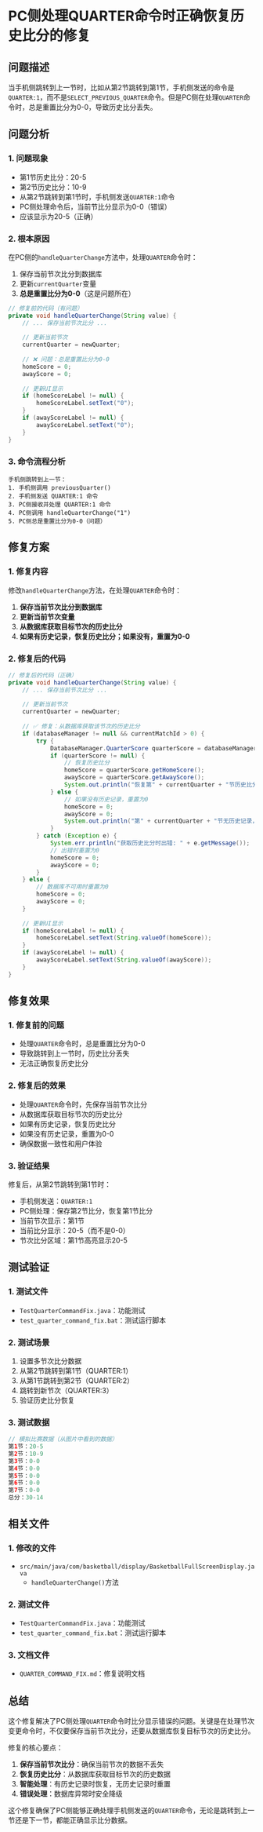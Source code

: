 # PC侧处理QUARTER命令时正确恢复历史比分的修复

## 问题描述

当手机侧跳转到上一节时，比如从第2节跳转到第1节，手机侧发送的命令是`QUARTER:1`，而不是`SELECT_PREVIOUS_QUARTER`命令。但是PC侧在处理`QUARTER`命令时，总是重置比分为0-0，导致历史比分丢失。

## 问题分析

### 1. 问题现象
- 第1节历史比分：20-5
- 第2节历史比分：10-9
- 从第2节跳转到第1节时，手机侧发送`QUARTER:1`命令
- PC侧处理命令后，当前节比分显示为0-0（错误）
- 应该显示为20-5（正确）

### 2. 根本原因
在PC侧的`handleQuarterChange`方法中，处理`QUARTER`命令时：

1. 保存当前节次比分到数据库
2. 更新`currentQuarter`变量
3. **总是重置比分为0-0**（这是问题所在）

```java
// 修复前的代码（有问题）
private void handleQuarterChange(String value) {
    // ... 保存当前节次比分 ...
    
    // 更新当前节次
    currentQuarter = newQuarter;
    
    // ❌ 问题：总是重置比分为0-0
    homeScore = 0;
    awayScore = 0;
    
    // 更新UI显示
    if (homeScoreLabel != null) {
        homeScoreLabel.setText("0");
    }
    if (awayScoreLabel != null) {
        awayScoreLabel.setText("0");
    }
}
```

### 3. 命令流程分析
```
手机侧跳转到上一节：
1. 手机侧调用 previousQuarter()
2. 手机侧发送 QUARTER:1 命令
3. PC侧接收并处理 QUARTER:1 命令
4. PC侧调用 handleQuarterChange("1")
5. PC侧总是重置比分为0-0（问题）
```

## 修复方案

### 1. 修复内容
修改`handleQuarterChange`方法，在处理`QUARTER`命令时：

1. **保存当前节次比分到数据库**
2. **更新当前节次变量**
3. **从数据库获取目标节次的历史比分**
4. **如果有历史记录，恢复历史比分；如果没有，重置为0-0**

### 2. 修复后的代码
```java
// 修复后的代码（正确）
private void handleQuarterChange(String value) {
    // ... 保存当前节次比分 ...
    
    // 更新当前节次
    currentQuarter = newQuarter;
    
    // ✅ 修复：从数据库获取该节次的历史比分
    if (databaseManager != null && currentMatchId > 0) {
        try {
            DatabaseManager.QuarterScore quarterScore = databaseManager.getQuarterScore(currentMatchId, currentQuarter);
            if (quarterScore != null) {
                // 恢复历史比分
                homeScore = quarterScore.getHomeScore();
                awayScore = quarterScore.getAwayScore();
                System.out.println("恢复第" + currentQuarter + "节历史比分: " + homeScore + ":" + awayScore);
            } else {
                // 如果没有历史记录，重置为0
                homeScore = 0;
                awayScore = 0;
                System.out.println("第" + currentQuarter + "节无历史记录，重置为0:0");
            }
        } catch (Exception e) {
            System.err.println("获取历史比分时出错: " + e.getMessage());
            // 出错时重置为0
            homeScore = 0;
            awayScore = 0;
        }
    } else {
        // 数据库不可用时重置为0
        homeScore = 0;
        awayScore = 0;
    }
    
    // 更新UI显示
    if (homeScoreLabel != null) {
        homeScoreLabel.setText(String.valueOf(homeScore));
    }
    if (awayScoreLabel != null) {
        awayScoreLabel.setText(String.valueOf(awayScore));
    }
}
```

## 修复效果

### 1. 修复前的问题
- 处理`QUARTER`命令时，总是重置比分为0-0
- 导致跳转到上一节时，历史比分丢失
- 无法正确恢复历史比分

### 2. 修复后的效果
- 处理`QUARTER`命令时，先保存当前节次比分
- 从数据库获取目标节次的历史比分
- 如果有历史记录，恢复历史比分
- 如果没有历史记录，重置为0-0
- 确保数据一致性和用户体验

### 3. 验证结果
修复后，从第2节跳转到第1节时：
- 手机侧发送：`QUARTER:1`
- PC侧处理：保存第2节比分，恢复第1节比分
- 当前节次显示：第1节
- 当前比分显示：20-5（而不是0-0）
- 节次比分区域：第1节高亮显示20-5

## 测试验证

### 1. 测试文件
- `TestQuarterCommandFix.java`：功能测试
- `test_quarter_command_fix.bat`：测试运行脚本

### 2. 测试场景
1. 设置多节次比分数据
2. 从第2节跳转到第1节（QUARTER:1）
3. 从第1节跳转到第2节（QUARTER:2）
4. 跳转到新节次（QUARTER:3）
5. 验证历史比分恢复

### 3. 测试数据
```java
// 模拟比赛数据（从图片中看到的数据）
第1节：20-5
第2节：10-9
第3节：0-0
第4节：0-0
第5节：0-0
第6节：0-0
第7节：0-0
总分：30-14
```

## 相关文件

### 1. 修改的文件
- `src/main/java/com/basketball/display/BasketballFullScreenDisplay.java`
  - `handleQuarterChange()`方法

### 2. 测试文件
- `TestQuarterCommandFix.java`：功能测试
- `test_quarter_command_fix.bat`：测试运行脚本

### 3. 文档文件
- `QUARTER_COMMAND_FIX.md`：修复说明文档

## 总结

这个修复解决了PC侧处理`QUARTER`命令时比分显示错误的问题。关键是在处理节次变更命令时，不仅要保存当前节次比分，还要从数据库恢复目标节次的历史比分。

修复的核心要点：
1. **保存当前节次比分**：确保当前节次的数据不丢失
2. **恢复历史比分**：从数据库获取目标节次的历史数据
3. **智能处理**：有历史记录时恢复，无历史记录时重置
4. **错误处理**：数据库异常时安全降级

这个修复确保了PC侧能够正确处理手机侧发送的`QUARTER`命令，无论是跳转到上一节还是下一节，都能正确显示比分数据。 